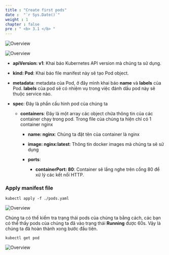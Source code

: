 ```yaml
---
title : "Create first pods"
date :  "`r Sys.Date()`" 
weight : 1
chapter : false
pre : " <b> 3.1 </b> "
---
```


![Overview](/images/2-Manifest/01.png)

![Overview](/images/2-Manifest/02.png)

- **apiVersion: v1**: Khai báo Kubernetes API version mà chúng ta sử dụng.

- **kind: Pod**: Khai báo file manifest này sẽ tạo Pod object.

- **metadata**: metadata của Pod, ở đây mình khai báo **name** và **labels** của Pod. **labels** của pod sẽ có nhiệm vụ trong việc đánh dấu pod này sẽ thuộc service nào.

- **spec**: Đây là phần cấu hình pod của chúng ta

    - **containers**: Đây là một array các object chứa thông tin của các container chạy trong pod. Trong file của chúng ta hiện chỉ có 1 container nginx

        - **name: nginx**: Chúng ta đặt tên của container là nginx

        - **image: nginx:latest**: Thông tin docker images mà chúng ta sẽ sử dụng 

        - **ports**: 
             - **containerPort: 80**: Container sẽ lắng nghe trên cổng 80 để xử lý các kết nối HTTP.

### Apply manifest file

    kubectl apply -f ./pods.yaml

![Overview](/images/2-Manifest/03.png)

Chúng ta có thể kiểm tra trạng thái pods của chúng ta bằng cách, các bạn có thể thấy pods của chúng ta đã vào trạng thái **Running** được 60s. Vậy là chúng ta đã hoàn thành xong bước đầu tiên.

    kubectl get pod

![Overview](/images/2-Manifest/04.png)